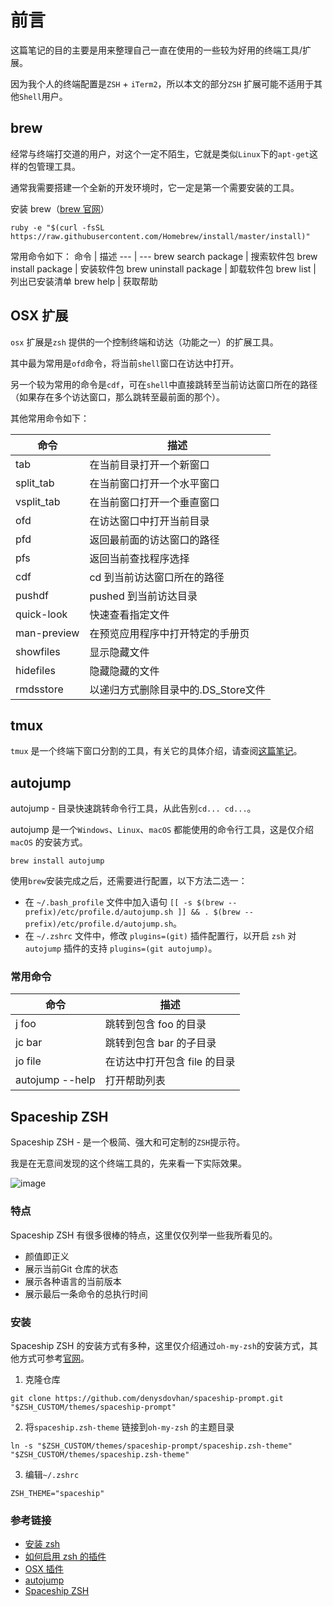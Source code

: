# 前言
这篇笔记的目的主要是用来整理自己一直在使用的一些较为好用的终端工具/扩展。

因为我个人的终端配置是`ZSH` + `iTerm2`，所以本文的部分`ZSH` 扩展可能不适用于其他`Shell`用户。

## brew 
经常与终端打交道的用户，对这个一定不陌生，它就是类似`Linux`下的`apt-get`这样的包管理工具。

通常我需要搭建一个全新的开发环境时，它一定是第一个需要安装的工具。

安装 brew（[brew 官网](https://brew.sh/)）
```
ruby -e "$(curl -fsSL https://raw.githubusercontent.com/Homebrew/install/master/install)"
```

常用命令如下：
命令 | 描述
--- | ---
brew search package | 搜索软件包
brew install package | 安装软件包
brew uninstall package | 卸载软件包
brew list | 列出已安装清单
brew help | 获取帮助

## OSX 扩展
`osx` 扩展是`zsh` 提供的一个控制终端和访达（功能之一）的扩展工具。

其中最为常用是`ofd`命令，将当前`shell`窗口在访达中打开。

另一个较为常用的命令是`cdf`，可在`shell`中直接跳转至当前访达窗口所在的路径（如果存在多个访达窗口，那么跳转至最前面的那个）。

其他常用命令如下：

命令 | 描述
---|---
tab | 在当前目录打开一个新窗口
split_tab | 在当前窗口打开一个水平窗口
vsplit_tab | 在当前窗口打开一个垂直窗口
ofd | 在访达窗口中打开当前目录
pfd | 返回最前面的访达窗口的路径
pfs | 返回当前查找程序选择
cdf | cd 到当前访达窗口所在的路径
pushdf | pushed 到当前访达目录
quick-look | 快速查看指定文件
man-preview | 在预览应用程序中打开特定的手册页
showfiles | 显示隐藏文件
hidefiles | 隐藏隐藏的文件
rmdsstore | 以递归方式删除目录中的.DS_Store文件

## tmux
`tmux` 是一个终端下窗口分割的工具，有关它的具体介绍，请查阅[这篇笔记](https://github.com/0xAiKang/Note/blob/master/Skill/Tmux%20%E5%AD%A6%E4%B9%A0%E7%AC%94%E8%AE%B0.md)。

## autojump
autojump - 目录快速跳转命令行工具，从此告别`cd... cd...`。

autojump 是一个`Windows`、`Linux`、`macOS` 都能使用的命令行工具，这是仅介绍`macOS` 的安装方式。

```
brew install autojump
```
使用`brew`安装完成之后，还需要进行配置，以下方法二选一：
* 在 `~/.bash_profile` 文件中加入语句 `[[ -s $(brew --prefix)/etc/profile.d/autojump.sh ]] && . $(brew --prefix)/etc/profile.d/autojump.sh`。
* 在 `~/.zshrc` 文件中，修改 `plugins=(git)` 插件配置行，以开启 `zsh` 对 `autojump` 插件的支持 `plugins=(git autojump)`。

### 常用命令
命令 | 描述
--- | ---
j foo | 跳转到包含 foo 的目录
jc bar | 跳转到包含 bar 的子目录
jo file | 在访达中打开包含 file 的目录
autojump --help | 打开帮助列表

## Spaceship ZSH
Spaceship ZSH - 是一个极简、强大和可定制的`ZSH`提示符。

我是在无意间发现的这个终端工具的，先来看一下实际效果。

![image](https://user-images.githubusercontent.com/10276208/36086434-5de52ace-0ff2-11e8-8299-c67f9ab4e9bd.gif)

### 特点
Spaceship ZSH 有很多很棒的特点，这里仅仅列举一些我所看见的。

* 颜值即正义
* 展示当前Git 仓库的状态
* 展示各种语言的当前版本
* 展示最后一条命令的总执行时间

### 安装
Spaceship ZSH 的安装方式有多种，这里仅介绍通过`oh-my-zsh`的安装方式，其他方式可参考[官网](https://denysdovhan.com/spaceship-prompt/)。

1. 克隆仓库
```
git clone https://github.com/denysdovhan/spaceship-prompt.git "$ZSH_CUSTOM/themes/spaceship-prompt"
```
2. 将`spaceship.zsh-theme` 链接到`oh-my-zsh` 的主题目录
```
ln -s "$ZSH_CUSTOM/themes/spaceship-prompt/spaceship.zsh-theme" "$ZSH_CUSTOM/themes/spaceship.zsh-theme"
```
3. 编辑`~/.zshrc`
```
ZSH_THEME="spaceship"
```

### 参考链接
* [安装 zsh](https://github.com/robbyrussell/oh-my-zsh)
* [如何启用 zsh 的插件](https://github.com/ohmyzsh/ohmyzsh#enabling-plugins)
* [OSX 插件](https://github.com/robbyrussell/oh-my-zsh/tree/master/plugins/osx)
* [autojump](https://github.com/wting/autojump)
* [Spaceship ZSH](https://github.com/denysdovhan/spaceship-prompt#installing)